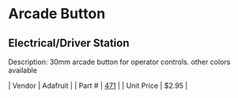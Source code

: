 # Arcade Button
## Electrical/Driver Station
Description: 	30mm arcade button for operator controls. other colors available 

| Vendor | Adafruit | 
| Part # | [471](https://www.adafruit.com/products/471) | 
| Unit Price | $2.95 | 
